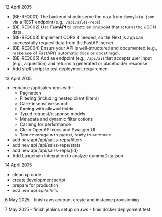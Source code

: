 12 April 2005
- (BE-REQ001) The backend should serve the data from `dummyData.json` via a REST endpoint (e.g., `/api/sales-reps`). 
- (BE-REQ002) Use **FastAPI** to create an endpoint that returns the JSON data.
- (BE-REQ003) Implement CORS if needed, so the Next.js app can successfully request data from the FastAPI server.
- (BE-REQ004) Ensure your API is well-structured and documented (e.g., make use of FastAPI’s automatic docs or docstrings).
- (BE-REQ005) Add an endpoint (e.g., `/api/ai`) that accepts user input (e.g., a question) and returns a generated or placeholder response.
- Add shell script to test deployment requirement

13 April 2005
- enhance /api/sales-reps with:
    - Pagination
    - Filtering (including nested client filters)
    - Case-insensitive search
    - Sorting with allowed fields
    - Typed request/response models
    - Metadata and dynamic filter options
    - Caching for performance
    - Clean OpenAPI docs and Swagger UI
    - Test coverage with pytest, ready to automate
- add new api /api/sales-reps/filters
- add new api /api/sales-reps/stats
- add new api /api/sales-reps/{id}
- Add Langchain Integration to analyze dummyData.json

14 April 2005
- clean up code
- create development script
- prepare for production
- add new api api/ai/info

6 May 2025
    - finish aws account create and instance provisioning

7 May 2025
    - finish jenkins setup on aws
    - finis docker deplyoment test

    